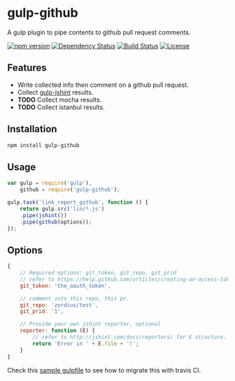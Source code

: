 gulp-github
===========

A gulp plugin to pipe contents to github pull request comments.

[![npm version](https://img.shields.io/npm/v/gulp-github.svg)](https://www.npmjs.org/package/gulp-github) [![Dependency Status](https://david-dm.org/zordius/gulp-github.svg)](https://david-dm.org/zordius/gulp-github) [![Build Status](https://travis-ci.org/zordius/gulp-github.svg?branch=master)](https://travis-ci.org/zordius/gulp-github) [![License](https://img.shields.io/badge/license-MIT-green.svg)](LICENSE.txt)

Features
--------

* Write collected info then comment on a github pull request.
* Collect <a href="https://github.com/spenceralger/gulp-jshint">gulp-jshint</a> results.
* **TODO** Collect mocha results.
* **TODO** Collect istanbul results.

Installation
------------

```sh
npm install gulp-github
```

Usage
-----

```javascript
var gulp = require('gulp'),
    github = require('gulp-github');

gulp.task('link_report_github', function () {
    return gulp.src('lin/*.js')
    .pipe(jshint())
    .pipe(github(options));
});
```

Options
-------

```javascript
{
    // Required options: git_token, git_repo, git_prid
    // refer to https://help.github.com/articles/creating-an-access-token-for-command-line-use/
    git_token: 'the_oauth_token',

    // comment into this repo, this pr.
    git_repo: 'zordius/test',
    git_prid: '1',

    // Provide your own jshint reporter, optional
    reporter: function (E) {
        // refer to http://jshint.com/docs/reporters/ for E structure.
        return 'Error in ' + E.file + '!';
    }
}
```

Check this <a href="gulpfile.js">sample gulpfile</a> to see how to migrate this with travis CI.
